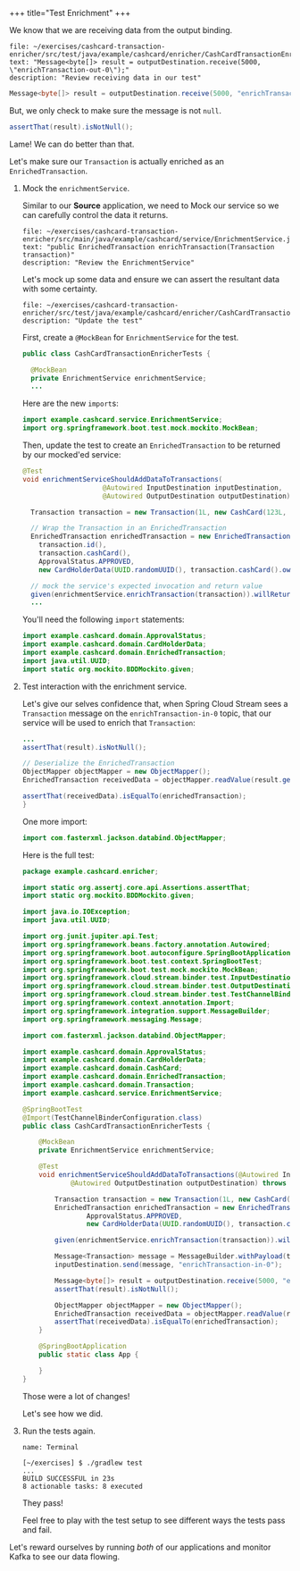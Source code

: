 +++
title="Test Enrichment"
+++

We know that we are receiving data from the output binding.

```editor:select-matching-text
file: ~/exercises/cashcard-transaction-enricher/src/test/java/example/cashcard/enricher/CashCardTransactionEnricherTests.java
text: "Message<byte[]> result = outputDestination.receive(5000, \"enrichTransaction-out-0\");"
description: "Review receiving data in our test"
```

```java
Message<byte[]> result = outputDestination.receive(5000, "enrichTransaction-out-0");
```

But, we only check to make sure the message is not `null`.

```java
assertThat(result).isNotNull();
```

Lame! We can do better than that.

Let's make sure our `Transaction` is actually enriched as an `EnrichedTransaction`.

1. Mock the `enrichmentService`.

   Similar to our **Source** application, we need to Mock our service so we can carefully control the data it returns.

   ```editor:select-matching-text
   file: ~/exercises/cashcard-transaction-enricher/src/main/java/example/cashcard/service/EnrichmentService.java
   text: "public EnrichedTransaction enrichTransaction(Transaction transaction)"
   description: "Review the EnrichmentService"
   ```

   Let's mock up some data and ensure we can assert the resultant data with some certainty.

   ```editor:open-file
   file: ~/exercises/cashcard-transaction-enricher/src/test/java/example/cashcard/enricher/CashCardTransactionEnricherTests.java
   description: "Update the test"
   ```

   First, create a `@MockBean` for `EnrichmentService` for the test.

   ```java
   public class CashCardTransactionEnricherTests {

     @MockBean
     private EnrichmentService enrichmentService;
     ...
   ```

   Here are the new `import`s:

   ```java
   import example.cashcard.service.EnrichmentService;
   import org.springframework.boot.test.mock.mockito.MockBean;
   ```

   Then, update the test to create an `EnrichedTransaction` to be returned by our mocked'ed service:

   ```java
   @Test
   void enrichmentServiceShouldAddDataToTransactions(
                       @Autowired InputDestination inputDestination,
                       @Autowired OutputDestination outputDestination) throws IOException {

     Transaction transaction = new Transaction(1L, new CashCard(123L, "sarah1", 1.00));

     // Wrap the Transaction in an EnrichedTransaction
     EnrichedTransaction enrichedTransaction = new EnrichedTransaction(
       transaction.id(),
       transaction.cashCard(),
       ApprovalStatus.APPROVED,
       new CardHolderData(UUID.randomUUID(), transaction.cashCard().owner(), "123 Main Street"));

     // mock the service's expected invocation and return value
     given(enrichmentService.enrichTransaction(transaction)).willReturn(enrichedTransaction);
     ...
   ```

   You'll need the following `import` statements:

   ```java
   import example.cashcard.domain.ApprovalStatus;
   import example.cashcard.domain.CardHolderData;
   import example.cashcard.domain.EnrichedTransaction;
   import java.util.UUID;
   import static org.mockito.BDDMockito.given;
   ```

1. Test interaction with the enrichment service.

   Let's give our selves confidence that, when Spring Cloud Stream sees a `Transaction` message on the `enrichTransaction-in-0` topic, that our service will be used to enrich that `Transaction`:

   ```java
   ...
   assertThat(result).isNotNull();

   // Deserialize the EnrichedTransaction
   ObjectMapper objectMapper = new ObjectMapper();
   EnrichedTransaction receivedData = objectMapper.readValue(result.getPayload(), EnrichedTransaction.class);

   assertThat(receivedData).isEqualTo(enrichedTransaction);
   }
   ```

   One more import:

   ```java
   import com.fasterxml.jackson.databind.ObjectMapper;
   ```

   Here is the full test:

   ```java
   package example.cashcard.enricher;

   import static org.assertj.core.api.Assertions.assertThat;
   import static org.mockito.BDDMockito.given;

   import java.io.IOException;
   import java.util.UUID;

   import org.junit.jupiter.api.Test;
   import org.springframework.beans.factory.annotation.Autowired;
   import org.springframework.boot.autoconfigure.SpringBootApplication;
   import org.springframework.boot.test.context.SpringBootTest;
   import org.springframework.boot.test.mock.mockito.MockBean;
   import org.springframework.cloud.stream.binder.test.InputDestination;
   import org.springframework.cloud.stream.binder.test.OutputDestination;
   import org.springframework.cloud.stream.binder.test.TestChannelBinderConfiguration;
   import org.springframework.context.annotation.Import;
   import org.springframework.integration.support.MessageBuilder;
   import org.springframework.messaging.Message;

   import com.fasterxml.jackson.databind.ObjectMapper;

   import example.cashcard.domain.ApprovalStatus;
   import example.cashcard.domain.CardHolderData;
   import example.cashcard.domain.CashCard;
   import example.cashcard.domain.EnrichedTransaction;
   import example.cashcard.domain.Transaction;
   import example.cashcard.service.EnrichmentService;

   @SpringBootTest
   @Import(TestChannelBinderConfiguration.class)
   public class CashCardTransactionEnricherTests {

       @MockBean
       private EnrichmentService enrichmentService;

       @Test
       void enrichmentServiceShouldAddDataToTransactions(@Autowired InputDestination inputDestination,
               @Autowired OutputDestination outputDestination) throws IOException {

           Transaction transaction = new Transaction(1L, new CashCard(123L, "Kumar Patel", 1.00));
           EnrichedTransaction enrichedTransaction = new EnrichedTransaction(transaction.id(), transaction.cashCard(),
                   ApprovalStatus.APPROVED,
                   new CardHolderData(UUID.randomUUID(), transaction.cashCard().owner(), "123 Main Street"));

           given(enrichmentService.enrichTransaction(transaction)).willReturn(enrichedTransaction);

           Message<Transaction> message = MessageBuilder.withPayload(transaction).build();
           inputDestination.send(message, "enrichTransaction-in-0");

           Message<byte[]> result = outputDestination.receive(5000, "enrichTransaction-out-0");
           assertThat(result).isNotNull();

           ObjectMapper objectMapper = new ObjectMapper();
           EnrichedTransaction receivedData = objectMapper.readValue(result.getPayload(), EnrichedTransaction.class);
           assertThat(receivedData).isEqualTo(enrichedTransaction);
       }

       @SpringBootApplication
       public static class App {

       }
   }
   ```

   Those were a lot of changes!

   Let's see how we did.

1. Run the tests again.

   ```dashboard:open-dashboard
   name: Terminal
   ```

   ```shell
   [~/exercises] $ ./gradlew test
   ...
   BUILD SUCCESSFUL in 23s
   8 actionable tasks: 8 executed
   ```

   They pass!

   Feel free to play with the test setup to see different ways the tests pass and fail.

Let's reward ourselves by running _both_ of our applications and monitor Kafka to see our data flowing.
